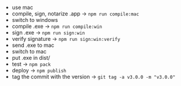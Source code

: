 * use mac
* compile, sign, notarize .app -> `npm run compile:mac`
* switch to windows
* compile .exe -> `npm run compile:win`
* sign .exe -> `npm run sign:win`
* verify signature -> `npm run sign:win:verify`
* send .exe to mac
* switch to mac
* put .exe in dist/
* test -> `npm pack`
* deploy -> `npm publish`
* tag the commit with the version -> `git tag -a v3.0.0 -m "v3.0.0"`